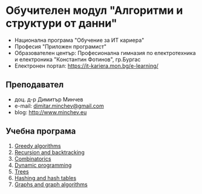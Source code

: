 # Обучителен модул "Алгоритми и структури от данни"
- Национална програма "Обучение за ИТ кариера"
- Професия "Приложен програмист" 
- Образователен център: Професионална гимназия по електротехника и електроника "Константин Фотинов", гр.Бургас  
- Електронен портал: https://it-kariera.mon.bg/e-learning/

## Преподавател
- доц. д-р Димитър Минчев
- e-mail: dimitar.minchev@gmail.com 
- blog: http://www.minchev.eu

## Учебна програма
1. [Greedy algorithms](1.%20Greedy%20Algorithms)
2. [Recursion and backtracking](2.%20Recursion%20and%20backtracking)
3. [Combinatorics](3.%20Combinatorics)
4. [Dynamic programming](4.%20Dynamic%20programming)
5. [Trees](5.%20Trees)
6. [Hashing and hash tables](6.%20Hashing%20and%20hash%20tables)
7. [Graphs and graph algorithms](7.%20Graphs%20and%20graph%20algorithms)
